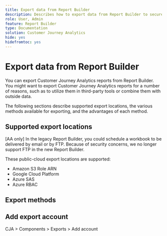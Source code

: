 ```yaml
---
title: Export data from Report Builder
description: Describes how to export data from Report Builder to secure destinations
role: User, Admin
feature: Report Builder
type: Documentation
solution: Customer Journey Analytics
hide: yes
hidefromtoc: yes
---
```


# Export data from Report Builder

You can export Customer Journey Analytics reports from Report Builder. You might want to export Customer Journey Analytics reports for a number of reasons, such as to utilize them in third-party tools or combine them with outside data.

The following sections describe supported export locations, the various methods available for exporting, and the advantages of each method.

## Supported export locations

[AA only] In the legacy Report Builder, you could schedule a workbook to be delivered by email or by FTP. Because of security concerns, we no longer support FTP in the new Report Builder.

These public-cloud export locations are supported:

* Amazon S3 Role ARN
* Google Cloud Platform
* Azure SAS
* Azure RBAC

## Export methods



## Add export account

CJA > Components > Exports > Add account



